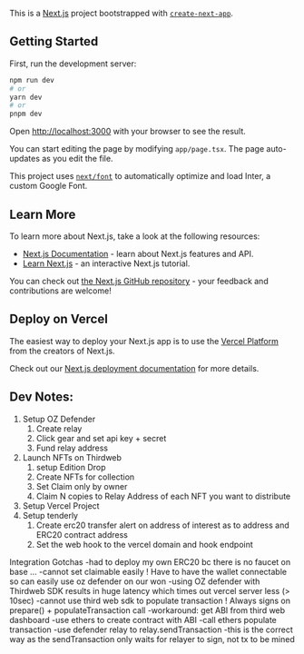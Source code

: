 This is a [Next.js](https://nextjs.org/) project bootstrapped with [`create-next-app`](https://github.com/vercel/next.js/tree/canary/packages/create-next-app).

## Getting Started

First, run the development server:

```bash
npm run dev
# or
yarn dev
# or
pnpm dev
```

Open [http://localhost:3000](http://localhost:3000) with your browser to see the result.

You can start editing the page by modifying `app/page.tsx`. The page auto-updates as you edit the file.

This project uses [`next/font`](https://nextjs.org/docs/basic-features/font-optimization) to automatically optimize and load Inter, a custom Google Font.

## Learn More

To learn more about Next.js, take a look at the following resources:

- [Next.js Documentation](https://nextjs.org/docs) - learn about Next.js features and API.
- [Learn Next.js](https://nextjs.org/learn) - an interactive Next.js tutorial.

You can check out [the Next.js GitHub repository](https://github.com/vercel/next.js/) - your feedback and contributions are welcome!

## Deploy on Vercel

The easiest way to deploy your Next.js app is to use the [Vercel Platform](https://vercel.com/new?utm_medium=default-template&filter=next.js&utm_source=create-next-app&utm_campaign=create-next-app-readme) from the creators of Next.js.

Check out our [Next.js deployment documentation](https://nextjs.org/docs/deployment) for more details.


## Dev Notes:

1. Setup OZ Defender
    1. Create relay
    2. Click gear and set api key + secret
    3. Fund relay address
2. Launch NFTs on Thirdweb 
    1. setup Edition Drop
    2. Create NFTs for collection
    3. Set Claim only by owner
    4. Claim N copies to Relay Address of each NFT you want to distribute
3. Setup Vercel Project
4. Setup tenderly 
    1. Create erc20 transfer alert on address of interest as to address and ERC20 contract address
    2. Set the web hook to the vercel domain and hook endpoint

Integration Gotchas
-had to deploy my own ERC20 bc there is no faucet on base ... 
-cannot set claimable easily ! Have to have the wallet connectable so can easily use oz defender on our won
-using OZ defender with Thirdweb SDK results in huge latency which times out vercel server less (> 10sec) 
-cannot use third web sdk to populate transaction ! Always signs on prepare() + populateTransaction call
	-workaround: get ABI from third web dashboard
	-use ethers to create contract with ABI
	-call ethers populate transaction
	-use defender relay to relay.sendTransaction
		-this is the correct way as the sendTransaction only waits for relayer to sign, not tx to be mined
